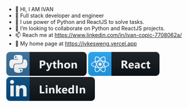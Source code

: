 - 👋 HI, I AM IVAN
- 👀 Full stack developer and engineer
- 🌱 I use power of Python and ReactJS to solve tasks.
- 💞️ I’m looking to collaborate on Python and ReactJS projects. 
- 📫 Reach me at https://www.linkedin.com/in/ivan-copic-7708062a/
- 👀 My home page at https://ivkesweng.vercel.app

![github](https://raw.githubusercontent.com/MikeCodesDotNET/ColoredBadges/master/svg/dev/languages/python.svg)
![github](https://raw.githubusercontent.com/MikeCodesDotNET/ColoredBadges/master/svg/dev/frameworks/react.svg)
<a href="https://www.linkedin.com/in/ivan-copic-7708062a/">
    <img src="https://raw.githubusercontent.com/MikeCodesDotNET/ColoredBadges/master/svg/social/linkedin.svg" alt="example badge" style="vertical-align:top margin:6px 4px">
  </a>

  



<!---
ivkecodye/ivkecodye is a ✨ special ✨ repository because its `README.md` (this file) appears on your GitHub profile.
You can click the Preview link to take a look at your changes.
--->
